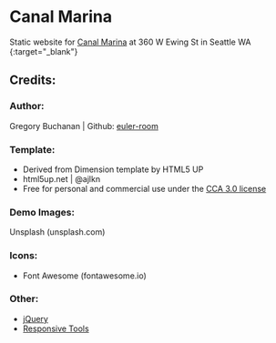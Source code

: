 # Canal Marina
Static website for [Canal Marina](https://canal-marina.com) at 360 W Ewing St in Seattle WA
{:target="_blank"} 
## Credits:
###  Author: 
Gregory Buchanan | Github: [euler-room](https://github.com/euler-room)

### Template:
- Derived from Dimension template by HTML5 UP
- html5up.net | @ajlkn
- Free for personal and commercial use under the [CCA 3.0 license](html5up.net/license)

### Demo Images:
Unsplash (unsplash.com)

### Icons:
- Font Awesome (fontawesome.io)

### Other:
- [jQuery](jquery.com)
- [Responsive Tools](github.com/ajlkn/responsive-tools)
